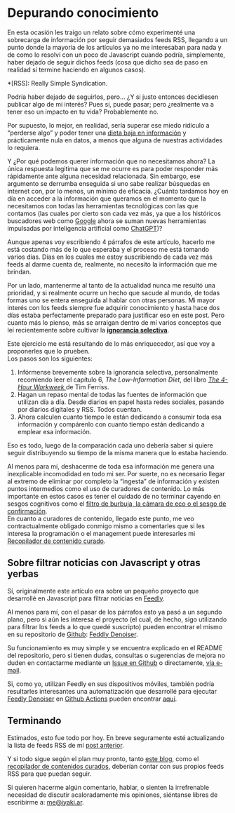 ﻿# Depurando conocimiento

En esta ocasión les traigo un relato sobre cómo experimenté una sobrecarga de
información por seguir demasiados feeds RSS, llegando a un punto donde la
mayoría de los artículos ya no me interesaban para nada y de como lo resolví
con un poco de Javascript cuando podría, simplemente, haber dejado de seguir
dichos feeds (cosa que dicho sea de paso en realidad sí termine haciendo en
algunos casos).

*[RSS]: Really Simple Syndication.

Podría haber dejado de seguirlos, pero… ¿Y si justo entonces decidiesen publicar
algo de mi interés? Pues sí, puede pasar; pero ¿realmente va a tener eso un
impacto en tu vida? Probablemente no.

Por supuesto, lo mejor, en realidad, sería superar ese miedo ridículo a
“perderse algo” y poder tener una [dieta baja en información](https://manhattanmentalhealthcounseling.com/the-benefits-of-a-low-information-diet-for-people-with-mental-health-issues/)
y prácticamente nula en datos, a menos que alguna de nuestras actividades
lo requiera.

Y ¿Por qué podemos querer información que no necesitamos ahora? La única
respuesta legitima que se me ocurre es para poder responder más rápidamente ante
alguna necesidad relacionada. Sin embargo, ese argumento se derrumba enseguida
si uno sabe realizar búsquedas en internet con, por lo menos, un mínimo de
eficacia. ¿Cuánto tardamos hoy en día en acceder a la información que queramos
en el momento que la necesitamos con todas las herramientas tecnológicas con las
que contamos (las cuales por cierto son cada vez más, ya que a los históricos
buscadores web como [Google](https://www.google.com/) ahora se suman nuevas
herramientas impulsadas por inteligencia artificial como [ChatGPT](https://chat.openai.com/))?

Aunque apenas voy escribiendo 4 párrafos de este artículo, hacerlo me está
costando más de lo que esperaba y el proceso me está tomando varios días. Días
en los cuales me estoy suscribiendo de cada vez más feeds al darme cuenta de,
realmente, no necesito la información que me brindan.

Por un lado, mantenerme al tanto de la actualidad nunca me resultó una
prioridad, y si realmente ocurre un hecho que sacude al mundo, de todas formas
uno se entera enseguida al hablar con otras personas.
Mi mayor interés con los feeds siempre fue adquirir conocimiento y hasta hace
dos días estaba perfectamente preparado para justificar eso en este post. Pero
cuanto más lo pienso, más se arraigan dentro de mí varios conceptos que leí
recientemente sobre cultivar la [**ignorancia selectiva**](https://nesslabs.com/selective-ignorance).

Este ejercicio me está resultando de lo más enriquecedor, así que voy a
proponerles que lo prueben.  
Los pasos son los siguientes:

1. Infórmense brevemente sobre la ignorancia selectiva, personalmente recomiendo
  leer el capítulo 6, *The Low-Information Diet*, del libro
  *[The 4-Hour Workweek ](https://www.goodreads.com/es/book/show/368593.The_4_Hour_Workweek)*
  de Tim Ferriss.
2. Hagan un repaso mental de todas las fuentes de información que utilizan día
  a día. Desde diarios en papel hasta redes sociales, pasando por diarios
  digitales y RSS. Todos cuentan.
3. Ahora calculen cuanto tiempo le están dedicando a consumir toda esa
  información y compárenlo con cuanto tiempo están dedicando a emplear esa
  información.

Eso es todo, luego de la comparación cada uno debería saber si quiere seguir
distribuyendo su tiempo de la misma manera que lo estaba haciendo.

Al menos para mí, deshacerme de toda esa información me genera una inexplicable
incomodidad en todo mi ser. Por suerte, no es necesario llegar al extremo de
eliminar por completo la “ingesta” de información y existen puntos intermedios
como el uso de curadores de contenido. Lo más importante en estos casos es tener
el cuidado de no terminar cayendo en sesgos cognitivos como el
[filtro de burbuja, la cámara de eco o el sesgo de confirmación](https://elvisitantedigital.com/camaras-de-eco-filtros-burbuja-sesgo-de-confirmacion/).  
En cuanto a curadores de contenido, llegado este punto, me veo contractualmente
obligado conmigo mismo a comentarles que si les interesa la programación o el
management puede interesarles mi [Recopilador de contenido curado](/curated.html).

## Sobre filtrar noticias con Javascript y otras yerbas

Sí, originalmente este artículo era sobre un pequeño proyecto que desarrollé en
Javascript para filtrar noticias en [Feedly](https://feedly.com/).

Al menos para mí, con el pasar de los párrafos esto ya pasó a un segundo plano,
pero si aún les interesa el proyecto (el cual, de hecho, sigo utilizando para
filtrar los feeds a lo que quedé suscripto) pueden encontrar el mismo en su
repositorio de [Github](https://github.com/): [Feddly Denoiser](https://github.com/iyaki/feedly-denoiser).

Su funcionamiento es muy simple y se encuentra explicado en el README del
repositorio, pero si tienen dudas, consultas o sugerencias de mejora no duden en
contactarme mediante un [Issue en Github](https://github.com/iyaki/feedly-denoiser/issues)
o directamente, [vía e-mail](mailto:me@iyaki.ar).

Si, como yo, utilizan Feedly en sus dispositivos móviles, también podría
resultarles interesantes una automatización que desarrollé para ejecutar
[Feedly Denoiser](https://github.com/iyaki/feedly-denoiser) en
[Github Actions](https://github.com/features/actions) pueden encontrar [aquí](https://github.com/iyaki/feedly-denoiser-automation).

## Terminando

Estimados, esto fue todo por hoy. En breve seguramente esté actualizando la
lista de feeds RSS de mí [post anterior](/posts/20230514_reuniendo_conocimiento.html).

Y si todo sigue según el plan muy pronto, tanto [este blog](/blog.html), como el
[recopilador de contenidos curados](/curated.html), deberían contar con sus
propios feeds RSS para que puedan seguir.

Si quieren hacerme algún comentario, hablar, o sienten la irrefrenable necesidad
de discutir acaloradamente mis opiniones, siéntanse libres de escribirme a: me@iyaki.ar.
